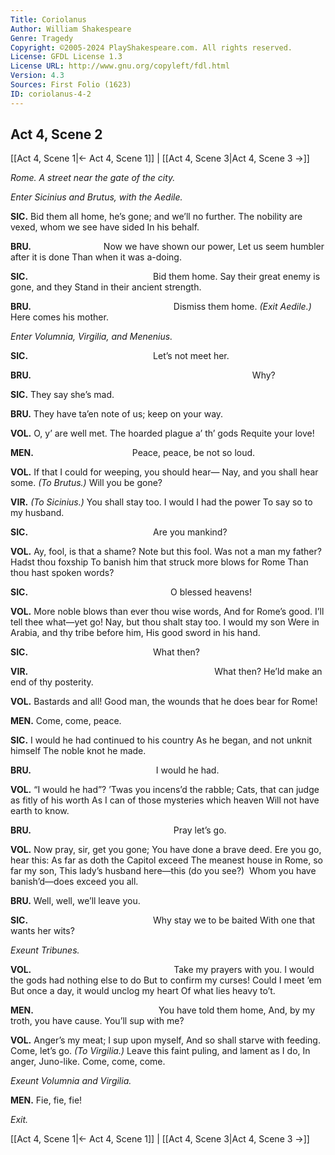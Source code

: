 ```yaml
---
Title: Coriolanus
Author: William Shakespeare
Genre: Tragedy
Copyright: ©2005-2024 PlayShakespeare.com. All rights reserved.
License: GFDL License 1.3
License URL: http://www.gnu.org/copyleft/fdl.html
Version: 4.3
Sources: First Folio (1623)
ID: coriolanus-4-2
---
```


## Act 4, Scene 2
[[Act 4, Scene 1|← Act 4, Scene 1]] | [[Act 4, Scene 3|Act 4, Scene 3 →]]

*Rome. A street near the gate of the city.*

*Enter Sicinius and Brutus, with the Aedile.*

**SIC.**
Bid them all home, he’s gone; and we’ll no further.
The nobility are vexed, whom we see have sided
In his behalf.

**BRU.**
        Now we have shown our power,
Let us seem humbler after it is done
Than when it was a-doing.

**SIC.**
              Bid them home.
Say their great enemy is gone, and they
Stand in their ancient strength.

**BRU.**
                Dismiss them home.
*(Exit Aedile.)*
Here comes his mother.

*Enter Volumnia, Virgilia, and Menenius.*

**SIC.**
              Let’s not meet her.

**BRU.**
                         Why?

**SIC.**
They say she’s mad.

**BRU.**
They have ta’en note of us; keep on your way.

**VOL.**
O, y’ are well met. The hoarded plague a’ th’ gods
Requite your love!

**MEN.**
           Peace, peace, be not so loud.

**VOL.**
If that I could for weeping, you should hear⁠—
Nay, and you shall hear some.
*(To Brutus.)*
Will you be gone?

**VIR.**
*(To Sicinius.)*
You shall stay too. I would I had the power
To say so to my husband.

**SIC.**
              Are you mankind?

**VOL.**
Ay, fool, is that a shame? Note but this fool.
Was not a man my father? Hadst thou foxship
To banish him that struck more blows for Rome
Than thou hast spoken words?

**SIC.**
                O blessed heavens!

**VOL.**
More noble blows than ever thou wise words,
And for Rome’s good. I’ll tell thee what—yet go!
Nay, but thou shalt stay too. I would my son
Were in Arabia, and thy tribe before him,
His good sword in his hand.

**SIC.**
              What then?

**VIR.**
                     What then?
He’ld make an end of thy posterity.

**VOL.**
Bastards and all!
Good man, the wounds that he does bear for Rome!

**MEN.**
Come, come, peace.

**SIC.**
I would he had continued to his country
As he began, and not unknit himself
The noble knot he made.

**BRU.**
              I would he had.

**VOL.**
“I would he had”? ’Twas you incens’d the rabble;
Cats, that can judge as fitly of his worth
As I can of those mysteries which heaven
Will not have earth to know.

**BRU.**
                Pray let’s go.

**VOL.**
Now pray, sir, get you gone;
You have done a brave deed. Ere you go, hear this:
As far as doth the Capitol exceed
The meanest house in Rome, so far my son,
This lady’s husband here—this (do you see?) 
Whom you have banish’d—does exceed you all.

**BRU.**
Well, well, we’ll leave you.

**SIC.**
              Why stay we to be baited
With one that wants her wits?

*Exeunt Tribunes.*

**VOL.**
                Take my prayers with you.
I would the gods had nothing else to do
But to confirm my curses! Could I meet ’em
But once a day, it would unclog my heart
Of what lies heavy to’t.

**MEN.**
              You have told them home,
And, by my troth, you have cause. You’ll sup with me?

**VOL.**
Anger’s my meat; I sup upon myself,
And so shall starve with feeding. Come, let’s go.
*(To Virgilia.)*
Leave this faint puling, and lament as I do,
In anger, Juno-like. Come, come, come.

*Exeunt Volumnia and Virgilia.*

**MEN.**
Fie, fie, fie!

*Exit.*

[[Act 4, Scene 1|← Act 4, Scene 1]] | [[Act 4, Scene 3|Act 4, Scene 3 →]]